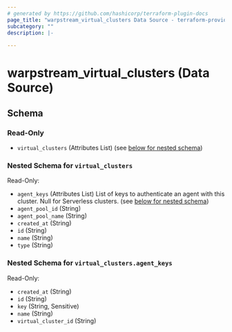 ```yaml
---
# generated by https://github.com/hashicorp/terraform-plugin-docs
page_title: "warpstream_virtual_clusters Data Source - terraform-provider-warpstream"
subcategory: ""
description: |-
  
---
```


# warpstream_virtual_clusters (Data Source)





<!-- schema generated by tfplugindocs -->
## Schema

### Read-Only

- `virtual_clusters` (Attributes List) (see [below for nested schema](#nestedatt--virtual_clusters))

<a id="nestedatt--virtual_clusters"></a>
### Nested Schema for `virtual_clusters`

Read-Only:

- `agent_keys` (Attributes List) List of keys to authenticate an agent with this cluster. Null for Serverless clusters. (see [below for nested schema](#nestedatt--virtual_clusters--agent_keys))
- `agent_pool_id` (String)
- `agent_pool_name` (String)
- `created_at` (String)
- `id` (String)
- `name` (String)
- `type` (String)

<a id="nestedatt--virtual_clusters--agent_keys"></a>
### Nested Schema for `virtual_clusters.agent_keys`

Read-Only:

- `created_at` (String)
- `id` (String)
- `key` (String, Sensitive)
- `name` (String)
- `virtual_cluster_id` (String)

